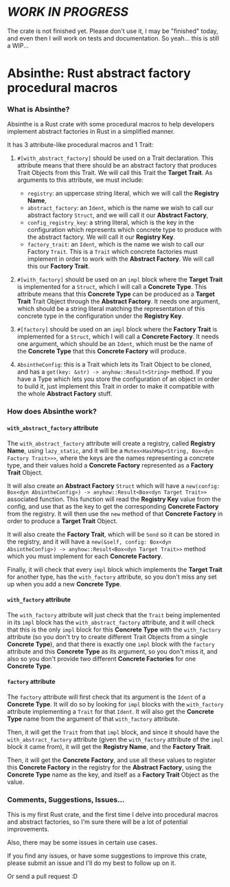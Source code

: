 # ***WORK IN PROGRESS***

The crate is not finished yet. Please don't use it, I may be 
"finished" today, and even then I will work on tests and 
documentation. So yeah... this is still a WIP...

# Absinthe: Rust abstract factory procedural macros

### What is Absinthe?

Absinthe is a Rust crate with some procedural macros to help 
developers implement abstract factories in Rust in a simplified 
manner.

It has 3 attribute-like procedural macros and 1 Trait:

1. `#[with_abstract_factory]` should be used on a Trait 
   declaration. This attribute means that there should be an abstract factory that produces Trait Objects from this Trait. 
   We will call this Trait the **Target Trait**. As arguments to 
   this attribute, we must include:

   - `registry`: an uppercase string literal, which we will call 
     the **Registry Name**,
   - `abstract_factory`: an `Ident`, which is the name we wish to 
     call our abstract factory `Struct`, and we will call it our 
     **Abstract Factory**,
   - `config_registry_key`: a string literal, which is the key in 
     the configuration which represents which concrete type to 
     produce with the abstract factory. We will call it our 
     **Registry Key**.
   - `factory_trait`: an `Ident`, which is the name we wish to 
     call our Factory `Trait`. This is a `Trait` which concrete 
     factories must implement in order to work with the 
     **Abstract Factory**. We will call this our **Factory Trait**.

2. `#[with_factory]` should be used on an `impl` block where the 
   **Target Trait** is implemented for a `Struct`, which I will 
   call a **Concrete Type**. This attribute means that this 
   **Concrete Type** can be produced as a **Target Trait** Trait 
   Object through the **Abstract Factory**. It needs one argument, 
   which should be a string literal matching the representation of 
   this concrete type in the configuration under the **Registry Key**.

3. `#[factory]` should be used on an `impl` block where the 
   **Factory Trait** is implemented for a `Struct`, which I will 
   call a **Concrete Factory**. It needs one argument, which should be an `Ident`, which must be the name of the **Concrete Type** 
   that this **Concrete Factory** will produce.

4. `AbsintheConfig`: this is a Trait which lets its Trait Object 
   to be cloned, and has a `get(key: &str) -> anyhow::Result<String>` method. If you have a Type which lets 
   you store the configuration of an object in order to build it, 
   just implement this Trait in order to make it compatible with 
   the whole **Abstract Factory** stuff.

### How does Absinthe work?

#### `with_abstract_factory` attribute

The `with_abstract_factory` attribute will create a registry, 
called **Registry Name**, using `lazy_static`, and it will be 
a `Mutex<HashMap<String, Box<dyn Factory Trait>>>`, where the 
keys are the names representing a concrete type, and their values 
hold a **Concrete Factory** represented as a **Factory Trait** Object.

It will also create an **Abstract Factory** `Struct` which 
will have a `new(config: Box<dyn AbsintheConfig>) -> anyhow::Result<Box<dyn Target Trait>>` associated function. This 
function will read the **Registry Key** value from the config, and 
use that as the key to get the corresponding **Concrete Factory** 
from the registry. It will then use the `new` method of that 
**Concrete Factory** in order to produce a **Target Trait** Object.

It will also create the **Factory Trait**, which will be `Send` 
so it can be stored in the registry, and it will have a 
`new(&self, config: Box<dyn AbsintheConfig>) -> anyhow::Result<Box<dyn Target Trait>>` method which you must 
implement for each **Concrete Factory**.

Finally, it will check that every `impl` block which implements 
the **Target Trait** for another type, has the `with_factory` 
attribute, so you don't miss any set up when you add a new 
**Concrete Type**.

#### `with_factory` attribute

The `with_factory` attribute will just check that the `Trait` 
being implemented in its `impl` block has the 
`with_abstract_factory` attribute, and it will check that this is 
the only `impl` block for this **Concrete Type** with the 
`with_factory` attribute (so you don't try to create different 
Trait Objects from a single **Concrete Type**), and that there is 
exactly one `impl` block with the `factory` attribute and this 
**Concrete Type** as its argument, so you don't miss it, and also 
so you don't provide two different **Concrete Factories** for one 
**Concrete Type**.

#### `factory` attribute

The `factory` attribute will first check that its argument is the 
`Ident` of a **Concrete Type**. It will do so by looking for 
`impl` blocks with the `with_factory` attribute implementing a 
`Trait` for that `Ident`. It will also get the **Concrete Type** 
name from the argument of that `with_factory` attribute.

Then, it will get the `Trait` from that `impl` block, and since 
it should have the `with_abstract_factory` attribute (given the 
`with_factory` attribute of the `impl` block it came from), it 
will get the **Registry Name**, and the **Factory Trait**.

Then, it will get the **Concrete Factory**, and use all these 
values to register this **Concrete Factory** in the registry for 
the **Abstract Factory**, using the **Concrete Type** name as the 
key, and itself as a **Factory Trait** Object as the value.

### Comments, Suggestions, Issues...

This is my first Rust crate, and the first time I delve into 
procedural macros and abstract factories, so I'm sure there 
will be a lot of potential improvements.

Also, there may be some issues in certain use cases.

If you find any issues, or have some suggestions to improve this 
crate, please submit an issue and I'll do my best to follow up on 
it.

Or send a pull request :D